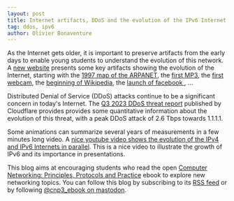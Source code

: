 ```yaml
---
layout: post
title: Internet artifacts, DDoS and the evolution of the IPv6 Internet 
tag: ddos, ipv6
author: Olivier Bonaventure
---
```


As the Internet gets older, it is important to preserve artifacts from the early days to enable young students to understand the evolution of this network. A [new website]( https://neal.fun/internet-artifacts/) presents some key artifacts showing the evolution of the Internet, starting with the [1997 map of the 
ARPANET](https://neal.fun/internet-artifacts/arpanet-map/), the [first MP3](https://neal.fun/internet-artifacts/first-mp3/), the [first webcam](https://neal.fun/internet-artifacts/xcoffee/), the [beginning of Wikipedia](https://neal.fun/internet-artifacts/wikipedia/), the [launch of facebook ](https://neal.fun/internet-artifacts/the-facebook/), ...

Distributed Denial of Service (DDoS) attacks continue to be a significant concern in today's Internet. The [Q3 2023 DDoS threat report](https://blog.cloudflare.com/ddos-threat-report-2023-q3/) published by Cloudflare provides provides some quantitative information about the evolution of this threat, with a peak DDoS attack of 2.6 Tbps towards 1.1.1.1. 

Some animations can summarize several years of measurements in a few minutes long video. A [nice youtube video shows the evolution of the IPv4 and IPv6 Internets in parallel](https://www.youtube.com/watch?v=vo5glK9czIE&t=2s). This is a nice video to illustrate the growth of IPv6 and its importance in presentations.


This blog aims at encouraging students who read the open [Computer Networking: Principles, Protocols and Practice](https://www.computer-networking.info) ebook to explore new networking topics. You can follow this blog by subscribing to its [RSS feed](http://blog.computer-networking.info/feed.xml) or by following [@cnp3_ebook on mastodon](https://mastodon.acm.org/@cnp3_ebook). 